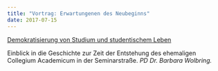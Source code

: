 ```yaml
---
title: "Vortrag: Erwartungenen des Neubeginns"
date: 2017-07-15
---
```


<a href="https://collegiumacademicum.de/erwartungen-des-neubeginns/">Demokratisierung von Studium und studentischem Leben</a>

Einblick in die Geschichte zur Zeit der Entstehung des ehemaligen Collegium Academicum in der Seminarstraße. <cite>PD Dr. Barbara Wolbring.</cite>
